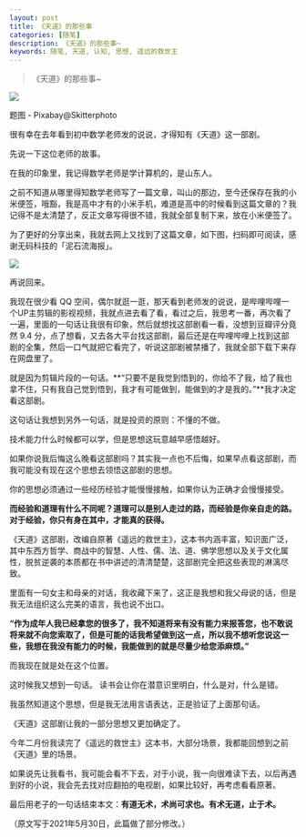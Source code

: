 ```yaml
---
layout: post
title: 《天道》的那些事
categories: [随笔]
description: 《天道》的那些事~
keywords: 随笔, 天道, 认知, 思想, 遥远的救世主
---
```


> 《天道》的那些事~

![](https://gcore.jsdelivr.net/gh/leewint/Images/blog/202206092312331-titu.jpg)

题图 - Pixabay@Skitterphoto

很有幸在去年看到初中数学老师发的说说，才得知有《天道》这一部剧。

先说一下这位老师的故事。

在我的印象里，我记得数学老师是学计算机的，是山东人。

之前不知道从哪里得知数学老师写了一篇文章，叫山的那边，至今还保存在我的小米便签，哦豁，我是高中才有的小米手机，难道是高中的时候看到这篇文章的？我记得不是太清楚了，反正文章写得很不错，我就全部复制下来，放在小米便签了。

为了更好的分享出来，我就去网上又找到了这篇文章，如下图，扫码即可阅读，感谢无码科技的「泥石流海报」。

![](https://gcore.jsdelivr.net/gh/leewint/Images/blog/202206092312861-shandenabian.jpg)

再说回来。

我现在很少看 QQ 空间，偶尔就逛一逛，那天看到老师发的说说，是哔哩哔哩一个UP主剪辑的影视视频，我就点进去看了看，看过之后，我思考一番，再次看了一遍，里面的一句话让我很有印象，然后就想找这部剧看一看，没想到豆瓣评分竟然 9.4 分，点了想看，又去各大平台找这部剧，最后还是在哔哩哔哩上找到这部剧的全集，然后一口气就把它看完了，听说这部剧被禁播了，我就全部下载下来存在网盘里了。

就是因为剪辑片段的一句话。**“只要不是我觉到悟到的，你给不了我，给了我也拿不住，只有我自己觉到悟到，我才有可能做到，能做到的才是我的。”**我才决定看这部剧。

这句话让我想到另外一句话，就是投资的原则：不懂的不做。

技术能力什么时候都可以学，但是思想这玩意越早感悟越好。

如果你说我后悔这么晚看这部剧吗？其实我一点也不后悔，如果早点看这部剧，而我可能没有现在这个思想去领悟这部剧的思想。

你的思想必须通过一些经历经验才能慢慢接触，如果你认为正确才会慢慢接受。

**而经验和道理有什么不同呢？道理可以是别人走过的路，而经验是你亲自走的路。对于经验，你只有身在其中，才能真的获得。**

《天道》这部剧，改编自原著《遥远的救世主》，这本书内涵丰富，知识面广泛，其中东西方哲学、商战中的智慧、人性、儒、法、道、佛学思想以及关于文化属性，脱贫逆袭的本质都在书中讲述的清清楚楚，这部剧完全把这些表现的淋漓尽致。

里面有一句女主和母亲的对话，我收藏下来了，这正是我想和我父母说的话，但是我无法组织这么完美的语言，我也说不出口。

**“作为成年人我已经拿您的很多了，我不知道将来有没有能力来报答您，也不敢说将来就不向您索取了，但是可能的话我希望做到这一点，所以我不想听您说这一些，我想在我没有能力的时候，我能做到的就是尽量少给您添麻烦。”**

而我现在就是处在这个位置。

这时候我又想到一句话。 读书会让你在潜意识里明白，什么是对，什么是错。

我虽然知道这个思想，但是我无法用言语表达，正是验证了上面那句话。

《天道》这部剧让我的一部分思想又更加确定了。

今年二月份我读完了《遥远的救世主》这本书，大部分场景，我都能回想到之前《天道》里的场景。

如果说先让我看书，我可能会看不下去，对于小说，我一向很难读下去，以后再遇到好的小说，我会先去找对应翻拍的电视剧，如果比较好，再考虑看看原著。

最后用老子的一句话结束本文：**有道无术，术尚可求也。有术无道，止于术。**

（原文写于2021年5月30日，此篇做了部分修改。）
